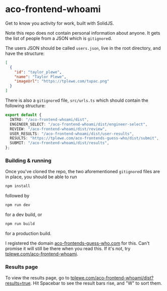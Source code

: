 # aco-frontend-whoami
Get to know you activity for work, built with SolidJS.

Note this repo does not contain personal information about anyone. It gets the list of people from a JSON which is `gitignore`d.

The users JSON should be called `users.json`, live in the root directory, and have the structure:
```json
[
  {
    "id": "taylor_plewe",
    "name": "Taylor Plewe",
    "imageUrl": "https://tplewe.com/tupac.png"
  }
]
```

There is also a `gitignore`d file, `src/urls.ts` which should contain the following structure:
```ts
export default {
  INTRO: "/aco-frontend-whoami/dist",
  ENGINEER_SELECT: "/aco-frontend-whoami/dist/engineer-select",
  REVIEW: "/aco-frontend-whoami/dist/review",
  USER_RESULTS: "/aco-frontend-whoami/dist/user-results",
  RESULTS: "https://tplewe.com/aco-frontends-guess-who/dist/submit",
  SUBMIT: "/aco-frontend-whoami/dist/results",
};
```

### Building & running
Once you've cloned the repo, the two aforementioned `gitignore`d files are in place, you should be able to run
```sh
npm install
```
followed by
```sh
npm run dev
```
for a dev build, or
```sh
npm run build
```
for a production build.

I registered the domain [aco-frontends-guess-who.com](https://aco-frontends-guess-who.com) for this. Can't promise it will still be there when you read this. If it's not, try [tplewe.com/aco-frontend-whoami](https://tplewe.com/aco-frontend-whoami).

### Results page
To view the results page, go to [tplewe.com/aco-frontend-whoami/dist?results=true](https://tplewe.com/aco-frontend-whoami/dist?results=true). Hit Spacebar to see the result bars rise, and "W" to sort them.
